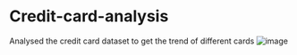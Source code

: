 # Credit-card-analysis
Analysed the credit card dataset to get the trend of different cards
![image](https://user-images.githubusercontent.com/117764968/211827927-582ebb22-786e-46e3-bf14-432ddaf033d6.png)
